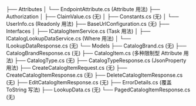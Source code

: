 ├── Attributes
│   └── EndpointAttribute.cs (Attribute 用法)
├── Authorization
│   ├── ClaimValue.cs (无)
│   ├── Constants.cs (无)
│   └── UserInfo.cs (Readonly 用法)
├── BaseUrlConfiguration.cs (无)
├── Interfaces
│   ├── ICatalogItemService.cs (Task 用法)
│   ├── ICatalogLookupDataService.cs (Where 用法)
│   └── ILookupDataResponse.cs (无)
└── Models
    ├── CatalogBrand.cs (无)
    ├── CatalogBrandResponse.cs (无)
    ├── CatalogItem.cs (多种限制型 Attribute 用法)
    ├── CatalogType.cs (无)
    ├── CatalogTypeResponse.cs (JsonProperty 用法)
    ├── CreateCatalogItemRequest.cs (无)
    ├── CreateCatalogItemResponse.cs (无)
    ├── DeleteCatalogItemResponse.cs (无)
    ├── EditCatalogItemResponse.cs (无)
    ├── ErrorDetails.cs (覆盖 ToString 写法)
    ├── LookupData.cs (无)
    └── PagedCatalogItemResponse.cs (无)
